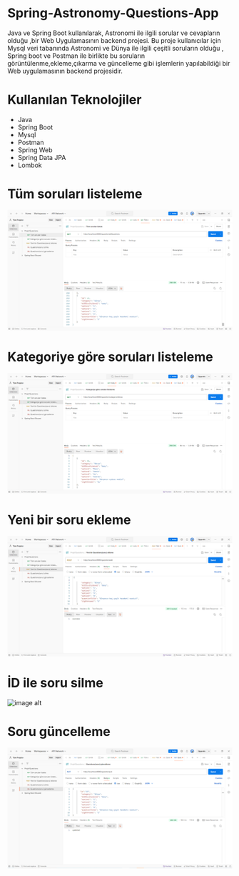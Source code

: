 # Spring-Astronomy-Questions-App
Java ve Spring Boot kullanılarak, Astronomi ile ilgili sorular ve cevapların olduğu ,bir Web Uygulamasının backend projesi.
Bu proje kullanıcılar için Mysql veri tabanında Astronomi ve Dünya ile ilgili çeşitli soruların olduğu , Spring boot ve Postman ile birlikte bu soruların görüntülenme,ekleme,çıkarma ve güncelleme gibi işlemlerin yapılabildiği bir Web uygulamasının backend projesidir.
# Kullanılan Teknolojiler
* Java
* Spring Boot
* Mysql
* Postman
* Spring Web
* Spring Data JPA
* Lombok
  
# Tüm soruları listeleme

![image alt](https://github.com/fatihturkmens/Spring-Astronomy-Questions-App/blob/33c6c7a4cfc4dcc455d092a77d37a3f8c8e9d510/T%C3%BCm%20sorular%C4%B1%20listele.png)

# Kategoriye göre soruları listeleme
![image alt](https://github.com/fatihturkmens/Spring-Astronomy-Questions-App/blob/33c6c7a4cfc4dcc455d092a77d37a3f8c8e9d510/Kategoriye%20g%C3%B6re%20sorular%C4%B1%20listele.png)

# Yeni bir soru ekleme
![image alt](https://github.com/fatihturkmens/Spring-Astronomy-Questions-App/blob/33c6c7a4cfc4dcc455d092a77d37a3f8c8e9d510/Yeni%20bir%20soru%20ekleme.png)

# İD ile soru silme
![image alt](https://github.com/fatihturkmens/Spring-Astronomy-Questions-App/blob/33c6c7a4cfc4dcc455d092a77d37a3f8c8e9d510/%C4%B0d%20ile%20soru%20silme.png)

# Soru güncelleme
![image alt](https://github.com/fatihturkmens/Spring-Astronomy-Questions-App/blob/33c6c7a4cfc4dcc455d092a77d37a3f8c8e9d510/Soru%20g%C3%BCncelleme.png)

